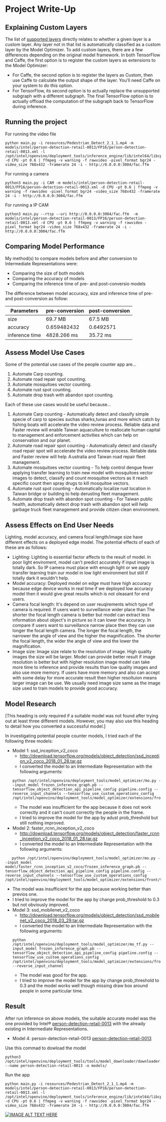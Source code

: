 # Project Write-Up  
## Explaining Custom Layers

The list of [supported layers](https://docs.openvinotoolkit.org/2019_R3/_docs_MO_DG_prepare_model_Supported_Frameworks_Layers.html) directly relates to whether a given layer is a custom layer. Any layer not in that list is automatically classified as a custom layer by the Model Optimizer.
To add custom layers, there are a few differences depending on the original model framework. In both TensorFlow and Caffe, the first option is to register the custom layers as extensions to the Model Optimizer:
- For Caffe, the second option is to register the layers as Custom, then use Caffe to calculate the output shape of the layer. You’ll need Caffe on your system to do this option.
- For TensorFlow, its second option is to actually replace the unsupported subgraph with a different subgraph. The final TensorFlow option is to actually offload the computation of the subgraph back to TensorFlow during inference.  
## Running the project

For running the video file
```
python main.py -i resources/Pedestrian_Detect_2_1_1.mp4 -m models/intel/person-detection-retail-0013/FP16/person-detection-retail-0013.xml -l /opt/intel/openvino/deployment_tools/inference_engine/lib/intel64/libcpu_extension_sse4.so -d CPU -pt 0.6 | ffmpeg -v warning -f rawvideo -pixel_format bgr24 -video_size 768x432 -framerate 24 -i - http://0.0.0.0:3004/fac.ffm
```  

For running a camera  
```
python3 main.py -i CAM -m models/intel/person-detection-retail-0013/FP16/person-detection-retail-0013.xml -d CPU -pt 0.6 | ffmpeg -v warning -f rawvideo -pixel_format bgr24 -video_size 768x432 -framerate 24 -i - http://0.0.0.0:3004/fac.ffm
```  
For running a IP CAM
```
python3 main.py --rtsp --uri http://0.0.0.0:3004/fac.ffm  -m models/intel/person-detection-retail-0013/FP16/person-detection-retail-0013.xml -d CPU -pt 0.6 | ffmpeg -v warning -f rawvideo -pixel_format bgr24 -video_size 768x432 -framerate 24 -i - http://0.0.0.0:3004/fac.ffm
```


## Comparing Model Performance

My method(s) to compare models before and after conversion to Intermediate Representations
were:  
- Comparing the size of both models
- Comparing the accuracy of models
- Comparing the inference time of pre- and post-conversio models

The difference between model accuracy, size and inference time of pre- and post-conversion as follow:

Parameters | pre-conversion | post-conversion
| ------------- | ------------- | -------------
size  | 69.7 MB  | 67.5 MB
accuracy  | 0.659482432  | 0.6492571
inference time  | 4828.266 ms  | 35.72 ms

## Assess Model Use Cases

Some of the potential use cases of the people counter app are...

1. Automate Carp counting.
2. Automate road repair spot counting.
3. Automate mosquitoes vector counting.
4. Automate rust spot counting.
5. Automate drop trash with abandon spot counting.

Each of these use cases would be useful because...
1. Automate Carp counting - Automatically detect and classify simple specie of carp to species suchas sharks,tunas and more which catch by fishing boats will accelerate the video review process. Reliable data and Faster review will enable Taiwan aquaculture to reallocate human capital to management and enforcement activities which can help on conservation and our planet.
2. Automate road repair spot counting - Automatically detect and classify road repair spot will accelerate the video review process. Reliable data and Faster review will help Ａustralia and Taiwan road repair fleet management. 
3. Automate mosquitoes vector counting - To help control dengue fever applying transfer learning to train new model with mosquitoes vector images to detect, classify and count mosquitoe vectors as it reach specific count then spray drugs to kill mosquitoe vectors.
4. Automate rust spot counting - Automatically localize rust location in Taiwan bridge or building to help derusting fleet management.
5. Automate drop trash with abandon spot counting - For Taiwan public health, automatically detect drop trash with abandon spot will help garbage truck fleet management and provide citizen clean environment.

## Assess Effects on End User Needs

Lighting, model accuracy, and camera focal length/image size have different effects on a
deployed edge model. The potential effects of each of these are as follows:

- Lighting: Lighting is essential factor affects to the result of model. In poor light enviroment, model can't predict accurately if input image is totally dark. So IP camera must place with enough light or we apply transfer learning train our model in low light environment but still if totally dark it wouldn't help.
- Model accuracy: Deployed model on edge must have high accuracy because edge device works in real time if we deployed low accuracy model then it would give great results which is not oleasant for end users.
- Camera focal length: It's depend on user reuqirements which type of camera is required. If users want to surveillance wider place than The shorter the focal length camera is better but model can extract less information about object's in picture so it can lower the accuracy. In compare if users want to surveillance narrow place then they can use longer the focal length camera. The longer the focal length, the narrower the angle of view and the higher the magnification. The shorter the focal length, the wider the angle of view and the lower the magnification. 
- Image size: Image size relate to the resolution of image. High quality images the size will be larger. Model can provide better result if image resolution is better but with higher resolution image model can take more time to inference and provide results than low quality images and also use more memory. If users have more memory and also can accept with some delay for more accurate result then higher resoltuion means larger image can be use. We usually need image size same as the image size used to train models to provide good accuracy.

## Model Research

[This heading is only required if a suitable model was not found after trying out at least three
different models. However, you may also use this heading to detail how you converted 
a successful model.]

In investigating potential people counter models, I tried each of the following three models:

- Model 1: ssd_inception_v2_coco
  - http://download.tensorflow.org/models/object_detection/ssd_inception_v2_coco_2018_01_28.tar.gz
  - I converted the model to an Intermediate Representation with the following arguments:
   ```
  python /opt/intel/openvino/deployment_tools/model_optimizer/mo.py --input_model frozen_inference_graph.pb --tensorflow_object_detection_api_pipeline_config pipeline.config --reverse_input_channels --tensorflow_use_custom_operations_config /opt/intel/openvino/deployment_tools/model_optimizer/extensions/front/tf/ssd_v2_support.json
  ```
  - The model was insufficient for the app because it does not work correctly and it can't count correctly the people in the frame.
  - I tried to improve the model for the app by adust prob_threshold but still nothing improved.  
- Model 2: faster_rcnn_inception_v2_coco
  - http://download.tensorflow.org/models/object_detection/faster_rcnn_inception_v2_coco_2018_01_28.tar.gz
  - I converted the model to an Intermediate Representation with the following arguments:
 ```
    python /opt/intel/openvino/deployment_tools/model_optimizer/mo.py --input_model model/faster_rcnn_inception_v2_coco/frozen_inference_graph.pb --tensorflow_object_detection_api_pipeline_config pipeline.config --reverse_input_channels --tensorflow_use_custom_operations_config /opt/intel/openvino/deployment_tools/model_optimizer/extensions/front/tf/faster_rcnn_support.json
 ```
 - The model was insufficient for the app because working better than previos one.
  - I tried to improve the model for the app by change prob_threshold to 0.3 but not obviously improved.  
- Model 3: ssd_mobilenet_v2_coco
  - http://download.tensorflow.org/models/object_detection/ssd_mobilenet_v2_coco_2018_03_29.tar.gz
  - I converted the model to an Intermediate Representation with the following arguments:
  ```
  python /opt/intel/openvino/deployment_tools/model_optimizer/mo_tf.py --input_model frozen_inference_graph.pb --tensorflow_object_detection_api_pipeline_config pipeline.config --tensorflow_use_custom_operations_config /opt/intel/openvino/deployment_tools/model_optimizer/extensions/front/tf/ssd_v2_support.json --reverse_input_channel
  ```
  - The model was good for the app.
  - I tried to improve the model for the app by change prob_threshold to 0.3 and the model works well though missing draw box around people in some particular time.
  
## Result  
After run inference on above models, the suitable accurate model was the one provided by Intel® [person-detection-retail-0013](https://docs.openvinotoolkit.org/latest/_models_intel_person_detection_retail_0013_description_person_detection_retail_0013.html) with the already existing in Intermediate Representations.  
- Model 4: person-detection-retail-0013
[person-detection-retail-0013](https://docs.openvinotoolkit.org/latest/_models_intel_person_detection_retail_0013_description_person_detection_retail_0013.html)

Use this commad to dowload the model 

```
python3  /opt/intel/openvino/deployment_tools/tools/model_downloader/downloader.py --name person-detection-retail-0013 -o models/
```

Run the app 
```
python main.py -i resources/Pedestrian_Detect_2_1_1.mp4 -m models/intel/person-detection-retail-0013/FP16/person-detection-retail-0013.xml -l /opt/intel/openvino/deployment_tools/inference_engine/lib/intel64/libcpu_extension_sse4.so -d CPU -pt 0.6 | ffmpeg -v warning -f rawvideo -pixel_format bgr24 -video_size 768x432 -framerate 24 -i - http://0.0.0.0:3004/fac.ffm
```
[![IMAGE ALT TEXT HERE](https://img.youtube.com/vi/tYFthd5Ol7M/0.jpg)](https://youtu.be/tYFthd5Ol7M)  
